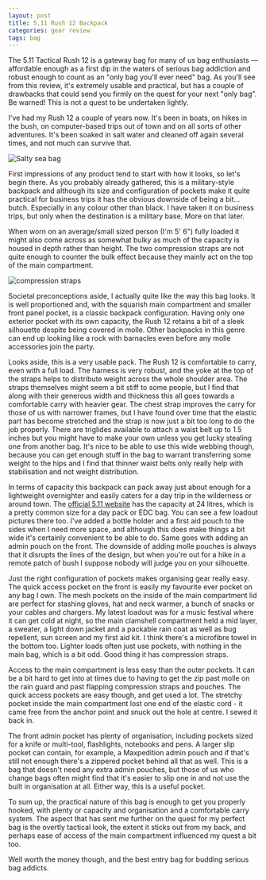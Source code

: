 ```yaml
---
layout: post
title: 5.11 Rush 12 Backpack
categories: gear review
tags: bag
---
```


The 5.11 Tactical Rush 12 is a gateway bag for many of us bag enthusiasts — affordable enough as a first dip in the waters of serious bag addiction and robust enough to count as an "only bag you'll ever need" bag. As you'll see from this review, it's extremely usable and practical, but has a couple of drawbacks that could send you firmly on the quest for your next "only bag". Be warned! This is not a quest to be undertaken lightly.

I've had my Rush 12 a couple of years now. It's been in boats, on hikes in the bush, on computer-based trips out of town and on all sorts of other adventures. It's been soaked in salt water and cleaned off again several times, and not much can survive that.

![Salty sea bag](/img/rush12/IMG_0229.jpg)

First impressions of any product tend to start with how it looks, so let's begin there. As you probably already gathered, this is a military-style backpack and although its size and configuration of pockets make it quite practical for business trips it has the obvious downside of being a bit... butch. Especially in any colour other than black. I have taken it on business trips, but only when the destination is a military base. More on that later.

When worn on an average/small sized person (I'm 5' 6") fully loaded it might also come across as somewhat bulky as much of the capacity is housed in depth rather than height. The two compression straps are not quite enough to counter the bulk effect because they mainly act on the top of the main compartment.

![compression straps]()

Societal preconceptions aside, I actually quite like the way this bag looks. It is well proportioned and, with the squarish main compartment and smaller front panel pocket, is a classic backpack configuration. Having only one exterior pocket with its own capacity, the Rush 12 retains a bit of a sleek silhouette despite being covered in molle. Other backpacks in this genre can end up looking like a rock with barnacles even before any molle accessories join the party.

Looks aside, this is a very usable pack. The Rush 12 is comfortable to carry, even with a full load. The harness is very robust, and the yoke at the top of the straps helps to distribute weight across the whole shoulder area. The straps themselves might seem a bit stiff to some people, but I find that along with their generous width and thickness this all goes towards a comfortable carry with heavier gear. The chest strap improves the carry for those of us with narrower frames, but I have found over time that the elastic part has become stretched and the strap is now just a bit too long to do the job properly. There are triglides available to attach a waist belt up to 1.5 inches but you might have to make your own unless you get lucky stealing one from another bag. It's nice to be able to use this wide webbing though, because you can get enough stuff in the bag to warrant transferring some weight to the hips and I find that thinner waist belts only really help with stabilisation and not weight distribution.

In terms of capacity this backpack can pack away just about enough for a lightweight overnighter and easily caters for a day trip in the wilderness or around town. The [official 5.11 website](https://www.511tactical.com/rush-12-backpack.html) has the capacity at 24 litres, which is a pretty common size for a day pack or EDC bag. You can see a few loadout pictures there too. I've added a bottle holder and a first aid pouch to the sides when I need more space, and although this does make things a bit wide it's certainly convenient to be able to do. Same goes with adding an admin pouch on the front. The downside of adding molle pouches is always that it disrupts the lines of the design, but when you're out for a hike in a remote patch of bush I suppose nobody will judge you on your silhouette.

Just the right configuration of pockets makes organising gear really easy. The quick access pocket on the front is easily my favourite ever pocket on any bag I own. The mesh pockets on the inside of the main compartment lid are perfect for stashing gloves, hat and neck warmer, a bunch of snacks or your cables and chargers. My latest loadout was for a music festival where it can get cold at night, so the main clamshell compartment held a mid layer, a sweater, a light down jacket and a packable rain coat as well as bug repellent, sun screen and my first aid kit. I think there's a microfibre towel in the bottom too. Lighter loads often just use pockets, with nothing in the main bag, which is a bit odd. Good thing it has compression straps.

Access to the main compartment is less easy than the outer pockets. It can be a bit hard to get into at times due to having to get the zip past molle on the rain guard and past flapping compression straps and pouches. The quick access pockets are easy though, and get used a lot. The stretchy pocket inside the main compartment lost one end of the elastic cord - it came free from the anchor point and snuck out the hole at centre. I sewed it back in.

The front admin pocket has plenty of organisation, including pockets sized for a knife or multi-tool, flashlights, notebooks and pens. A larger slip pocket can contain, for example, a Maxpedition admin pouch and if that's still not enough there's a zippered pocket behind all that as well. This is a bag that doesn't need any extra admin pouches, but those of us who change bags often might find that it's easier to slip one in and not use the built in organisation at all. Either way, this is a useful pocket.

To sum up, the practical nature of this bag is enough to get you properly hooked, with plenty or capacity and organisation and a comfortable carry system. The aspect that has sent me further on the quest for my perfect bag is the overtly tactical look, the extent it sticks out from my back, and perhaps ease of access of the main compartment influenced my quest a bit too.

Well worth the money though, and the best entry bag for budding serious bag addicts.
